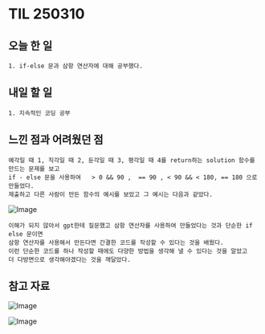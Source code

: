 TIL 250310
======


오늘 한 일
------

	1. if-else 문과 삼항 연산자에 대해 공부했다.

내일 할 일
------
	1. 지속적인 코딩 공부



느낀 점과 어려웠던 점
------
```
예각일 때 1, 직각일 때 2, 둔각일 때 3, 평각일 때 4를 return하는 solution 함수를 만드는 문제를 보고
if - else 문을 사용하여   > 0 && 90 ,  == 90 , < 90 && < 180, == 180 으로 만들었다.
제출하고 다른 사람이 만든 함수의 예시를 보았고 그 예시는 다음과 같았다.
```
![Image](https://github.com/user-attachments/assets/abbfc394-46f8-4e5b-93da-42e223d27a4f)
```
이해가 되지 않아서 gpt한테 질문했고 삼항 연산자를 사용하여 만들었다는 것과 단순한 if else 문이면
삼항 연산자를 사용해서 만든다면 간결한 코드를 작성할 수 있다는 것을 배웠다.
이런 단순한 코드를 하나 작성할 때에도 다양한 방법을 생각해 낼 수 있다는 것을 알았고
더 다방면으로 생각해야겠다는 것을 깨달았다. 

```

참고 자료
------
![Image](https://github.com/user-attachments/assets/f1f41d8c-ad91-4e4b-86bd-f34a77bc4edb)

![Image](https://github.com/user-attachments/assets/bcaf626f-3ade-47c1-ac2d-c9dfad543700)


